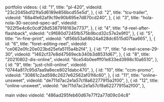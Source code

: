 portfolio videos:
{
    id: "1",
    title: "pl-420",
    videoId: "23c2045bd121fa5d6189e856bcd55e5d",
  },
  {
    id: "2",
    title: "tcu-trailer",
    videoId: "68a4fe62af9c19e90b895e7d870cd240",
  },
  {
    id: "3",
    title: "hola-nola-30-second-spec-ad",
    videoId: "922f5e4c6c0cdf28d5387918163e7737",
  },
  {
    id: "4",
    title: "d-reel-after-flashback",
    videoId: "c9f680d7245fb575b9bcd32c57e2e9f0",
  },
  {
    id: "5",
    title: "in-fine-print",
    videoId: "df56b53a68b24a628dc6515d07faa665",
  },
  {
    id: "6",
    title: "foret-editing-reel",
    videoId: "ce062e0fc20e023bd25efa5115a4b2f4",
  },
  {
    id: "7",
    title: "d-reel-scene-29-30",
    videoId: "1462cf37e8d47569ecb340b3d8531d67",
  },
  {
    id: "8",
    title: "20210802-dis-online",
    videoId: "6ce54b0eefff01e833ed3998c10a6510",
  },
  {
    id: "9",
    title: "just-chill-online",
    videoId: "0744a817c95d7aa9a8ece8021dabc470",
  },
  {
    id: "10",
    title: "ccm-promo",
    videoId: "30861c2ad598c2627e62562af01f4c60",
  },
  {
    id: "11",
    title: "online-unsweet",
    videoId: "de711d7ac2e1a57cf8a62277915a2f00",
  },
  {
    id: "12",
    title: "online-unsweet",
    videoId: "de711d7ac2e1a57cf8a62277915a2f00",
  },

  main video
  videoId: "486ad295feb60d67e77f2a77d09c04c8"